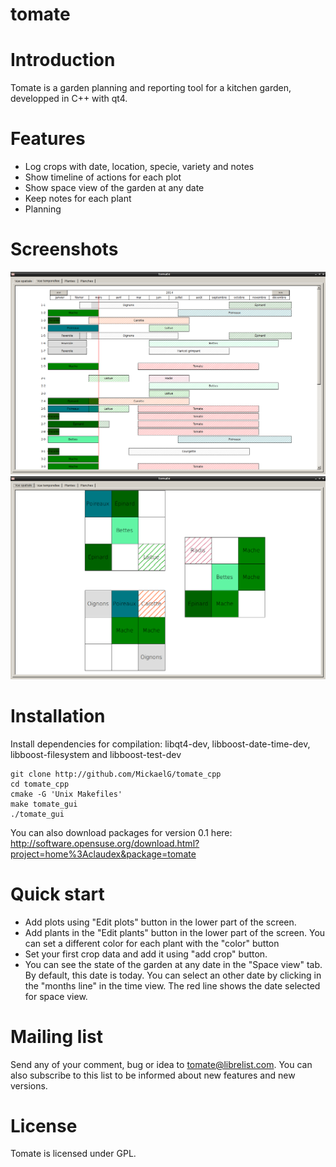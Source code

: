 tomate
======

# Introduction #
Tomate is a garden planning and reporting tool for a kitchen garden, developped in C++ with qt4.

# Features #
- Log crops with date, location, specie, variety and notes
- Show timeline of actions for each plot
- Show space view of the garden at any date
- Keep notes for each plant
- Planning

# Screenshots #
![Tomate time view](/screenshots/tomate_timeview.png "time view")
![Tomate space view](/screenshots/tomate_spaceview.png "space view")

# Installation #

Install dependencies for compilation: libqt4-dev, libboost-date-time-dev, libboost-filesystem and libboost-test-dev

    git clone http://github.com/MickaelG/tomate_cpp
    cd tomate_cpp
    cmake -G 'Unix Makefiles'
    make tomate_gui
    ./tomate_gui

You can also download packages for version 0.1 here:
http://software.opensuse.org/download.html?project=home%3Aclaudex&package=tomate

# Quick start #
- Add plots using "Edit plots" button in the lower part of the screen.
- Add plants in the "Edit plants" button in the lower part of the screen. You can set a different color for each plant with the "color" button
- Set your first crop data and add it using "add crop" button.
- You can see the state of the garden at any date in the "Space view" tab. By default, this date is today. You can select an other date by clicking in the "months line" in the time view. The red line shows the date selected for space view.

# Mailing list #
Send any of your comment, bug or idea to tomate@librelist.com.
You can also subscribe to this list to be informed about new features and new versions.

# License #
Tomate is licensed under GPL.
